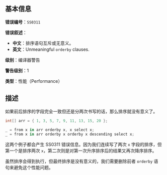 ## 基本信息

**错误编号**：`SS0311`

**错误叙述**：

* **中文**：排序语句互斥或无意义。
* **英文**：Unmeaningful `orderby` clauses.

**级别**：编译器警告

**警告级别**：1

**类型**：性能（Performance）

## 描述

如果前后排序的字段完全一致但还是分两次书写的话，那么排序就没有意义了。

```csharp
int[] arr = { 1, 3, 5, 7, 9, 11, 13, 15, 20 };

_ = from x in arr orderby x, x select x;
_ = from x in arr orderby x orderby x descending select x;
```

这两个例子都会产生 SS0311 错误信息。因为我们连续写了两次 `x` 字段的排序，但第一个是排序两次 `x`，第二次则是对第一次升序排序后的结果又再次降序排序。

虽然排序会得到执行，但最终排序是没有意义的，我们需要删除前者 `orderby` 语句来避免这个性能问题。

